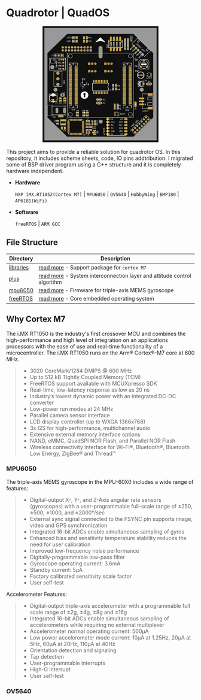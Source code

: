 # Quadrotor | QuadOS

<p align="center">
<img src="./Img/profile.png" width="300" height="300" border="5">
 </p>

This project aims to provide a reliable solution for quadrotor OS. In this repository, it includes scheme sheets, code, IO pins addtribution. I migrated some of BSP driver program using a C++ structure and it is completely hardware independent.

- **Hardware**

  `NXP iMX.RT1052(Cortex M7)` | `MPU6050` | `OV5640` | `HobbyWing` | `BMP180` | `AP6181(WiFi)`



- **Software**

  `freeRTOS` | `ARM GCC`



 

## File Structure

| Directory                | Description                                                  |
| ------------------------ | ------------------------------------------------------------ |
| [libraries](./libraries) | [read more]() - Support package for `cortex M7`              |
| [plus](./plus)           | [read more]() - System interconnection layer and attitude control algorithm |
| [mpu6050](./MPU6050_DMP) | [read more]() - Firmware for  triple-axis MEMS gyroscope     |
| [freeRTOS](./FreeRTOS)   | [read more]() - Core embedded operating system               |



## Why Cortex M7

The i.MX RT1050 is the industry's first crossover MCU and combines the high-performance and high level of integration on an applications processors with the ease of use and real-time functionality of a microcontroller. The i.MX RT1050 runs on the Arm® Cortex®-M7 core at 600 MHz.

> + 3020 CoreMark/1284 DMIPS @ 600 MHz 
> + Up to 512 kB Tightly Coupled Memory (TCM)
> + FreeRTOS support available with MCUXpresso SDK
> + Real-time, low-latency response as low as 20 ns
> + Industry’s lowest dynamic power with an integrated DC-DC converter
> + Low-power run modes at 24 MHz
> + Parallel camera sensor interface
> + LCD display controller (up to WXGA 1366x768)
> + 3x I2S for high-performance, multichannel audio
> + Extensive external memory interface options
> + NAND, eMMC, QuadSPI NOR Flash, and Parallel NOR Flash
> + Wireless connectivity interface for Wi-Fi®, Bluetooth®, Bluetooth Low Energy, ZigBee® and Thread™







### MPU6050
The triple-axis MEMS gyroscope in the MPU-60X0 includes a wide range of features:
>+ Digital-output X-, Y-, and Z-Axis angular rate sensors (gyroscopes) with a user-programmable full-scale range of ±250, ±500, ±1000, and ±2000°/sec
>+ External sync signal connected to the FSYNC pin supports image, video and GPS synchronization
>+ Integrated 16-bit ADCs enable simultaneous sampling of gyros
>+ Enhanced bias and sensitivity temperature stability reduces the need for user calibration
>+ Improved low-frequency noise performance
>+ Digitally-programmable low-pass filter
>+ Gyroscope operating current: 3.6mA
>+ Standby current: 5μA
>+ Factory calibrated sensitivity scale factor
>+ User self-test

Accelerometer Features:

>+ Digital-output triple-axis accelerometer with a programmable full scale range of ±2g, ±4g, ±8g and ±16g
>+ Integrated 16-bit ADCs enable simultaneous sampling of accelerometers while requiring no external multiplexer
>+ Accelerometer normal operating current: 500μA
>+ Low power accelerometer mode current: 10μA at 1.25Hz, 20μA at 5Hz, 60μA at 20Hz, 110μA at 40Hz
>+ Orientation detection and signaling
>+ Tap detection
>+ User-programmable interrupts
>+ High-G interrupt
>+ User self-test

### OV5640

## 





